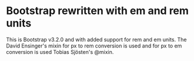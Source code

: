 Bootstrap rewritten with em and rem units
===========

This is Bootstrap v3.2.0 and with added support for rem and em units. The David Ensinger's mixin for px to rem conversion is used and for px to em conversion is used Tobias Sjösten's @mixin.
